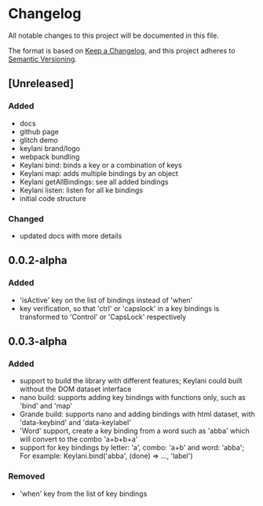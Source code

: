 # Changelog

All notable changes to this project will be documented in this file.

The format is based on [Keep a Changelog](https://keepachangelog.com/en/1.0.0/),
and this project adheres to [Semantic Versioning](https://semver.org/spec/v2.0.0.html).

## [Unreleased]

### Added

- docs
- github page
- glitch demo
- keylani brand/logo
- webpack bundling
- Keylani bind: binds a key or a combination of keys
- Keylani map: adds multiple bindings by an object
- Keylani getAllBindings: see all added bindings
- Keylani listen: listen for all ke bindings
- initial code structure

### Changed

- updated docs with more details

## 0.0.2-alpha

### Added

- 'isActive' key on the list of bindings instead of 'when'
- key verification, so that 'ctrl' or 'capslock' in a key bindings is transformed to 'Control' or 'CapsLock' respectively

## 0.0.3-alpha

### Added

- support to build the library with different features; Keylani could built without the DOM dataset interface
- nano build: supports adding key bindings with functions only, such as 'bind' and 'map'
- Grande build: supports nano and adding bindings with html dataset, with 'data-keybind' and 'data-keylabel'
- 'Word' support, create a key binding from a word such as 'abba' which will convert to the combo 'a+b+b+a'
- support for key bindings by letter: 'a', combo: 'a+b' and word: 'abba'; For example: Keylani.bind('abba', (done) => ..., 'label')

### Removed

- 'when' key from the list of key bindings
